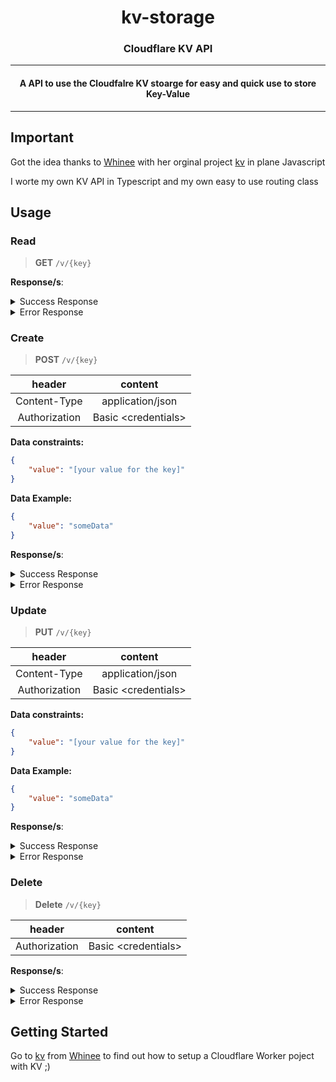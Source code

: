<h1 align="center" style="font-weight: bold">
    kv-storage
</h1>

<!-- Description. Preferrably 1 sentence long. -->
<h3 align="center" style="font-weight: bold">
    Cloudflare KV API
</h3>

---

<h4 align="center">
A API to use the Cloudfalre KV stoarge for easy and quick use to store Key-Value
</h4>

---

## **Important**

Got the idea thanks to [Whinee](https://github.com/whinee) with her orginal project [kv](https://github.com/whinee/kv) in plane Javascript

I worte my own KV API in Typescript and my own easy to use routing class

## **Usage**


### Read

> **GET** `/v/{key}`

**Response/s**:

<details>
	<summary>Success Response</summary>
	<p>
		<p><b>Code: </b><code>200 Ok.</code></p>
	</p>
	<h3>Content</h3>
	<pre><code>{value}</code></pre>
</details>

<details>
	<summary>Error Response</summary>
	<p>
		<p><b>Code: </b><code>404 Not Found.</code></p>
	</p>
	<h3>Content</h3>
	<pre><code></code></pre>
</details>

### Create

> **POST** `/v/{key}`

|  header | content |
| :---: | :---: |
| Content-Type | application/json |
| Authorization | Basic &lt;credentials> |

**Data constraints:**
```json
{
	"value": "[your value for the key]"	
}
```
	
**Data Example:**
```json
{
	"value": "someData"
}
```

**Response/s**:

<details>
	<summary>Success Response</summary>
	<p>
		<p><b>Code: </b><code>200 Ok.</code></p>
	</p>
	<h3>Content</h3>
	<pre><code>Got created: {key}</code></pre>
</details>

<details>
	<summary>Error Response</summary>
	<p>
		<p><b>Code: </b><code>401 Unauthorized.</code></p>
	</p>
	<h3>Content</h3>
	<pre><code>Authorization needed</code></pre>
	<p>
		<p><b>Code: </b><code>409 Conflict.</code></p>
	</p>
	<h3>Content</h3>
	<pre><code>{key} already exists</code></pre>
</details>

### Update

> **PUT** `/v/{key}`

|  header | content |
| :---: | :---: |
| Content-Type | application/json |
| Authorization | Basic &lt;credentials> |

**Data constraints:**
```json
{
	"value": "[your value for the key]"	
}
```
	
**Data Example:**
```json
{
	"value": "someData"
}
```

**Response/s**:

<details>
	<summary>Success Response</summary>
	<p>
		<p><b>Code: </b><code>200 Ok.</code></p>
	</p>
	<h3>Content</h3>
	<pre><code>Got updated: {key}</code></pre>
</details>

<details>
	<summary>Error Response</summary>
	<p>
		<p><b>Code: </b><code>401 Unauthorized.</code></p>
	</p>
	<h3>Content</h3>
	<pre><code>Authorization needed</code></pre>
	<p>
		<p><b>Code: </b><code>404 Not Found.</code></p>
	</p>
	<h3>Content</h3>
	<pre><code>{key} does not exist</code></pre>
</details>

### Delete

> **Delete** `/v/{key}`

|  header | content |
| :---: | :---: |
| Authorization | Basic &lt;credentials> |

**Response/s**:

<details>
	<summary>Success Response</summary>
	<p>
		<p><b>Code: </b><code>200 Ok.</code></p>
	</p>
	<h3>Content</h3>
	<pre><code>Got deleted: {key}</code></pre>
</details>

<details>
	<summary>Error Response</summary>
	<p>
		<p><b>Code: </b><code>401 Unauthorized.</code></p>
	</p>
	<h3>Content</h3>
	<pre><code>Authorization needed</code></pre>
	<p>
		<p><b>Code: </b><code>404 Not Found.</code></p>
	</p>
	<h3>Content</h3>
	<pre><code>{key} does not exist</code></pre>
</details>

## **Getting Started**

Go to [kv](https://github.com/whinee/kv) from [Whinee](https://github.com/whinee) to find out how to setup a Cloudflare Worker poject with KV ;)
